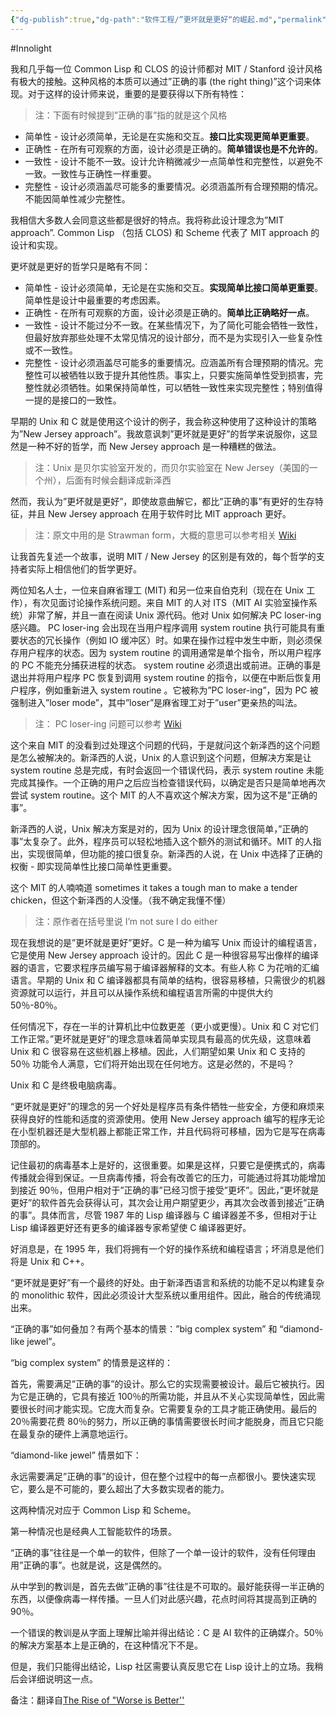 ```yaml
---
{"dg-publish":true,"dg-path":"软件工程/”更坏就是更好“的崛起.md","permalink":"/软件工程/”更坏就是更好“的崛起/","created":"2025-07-14T10:36:25.681+08:00","updated":"2025-07-14T10:52:06.430+08:00"}
---
```


#Innolight

我和几乎每一位 Common Lisp 和 CLOS 的设计师都对 MIT / Stanford 设计风格有极大的接触。这种风格的本质可以通过”正确的事 (the right thing)”这个词来体现。对于这样的设计师来说，重要的是要获得以下所有特性：

> 注：下面有时候提到”正确的事”指的就是这个风格

- 简单性 - 设计必须简单，无论是在实施和交互。**接口比实现更简单更重要**。
- 正确性 - 在所有可观察的方面，设计必须是正确的。**简单错误也是不允许的**。
- 一致性 - 设计不能不一致。设计允许稍微减少一点简单性和完整性，以避免不一致。一致性与正确性一样重要。
- 完整性 - 设计必须涵盖尽可能多的重要情况。必须涵盖所有合理预期的情况。不能因简单性减少完整性。

我相信大多数人会同意这些都是很好的特点。我将称此设计理念为”MIT approach”. Common Lisp （包括 CLOS) 和 Scheme 代表了 MIT approach 的设计和实现。

更坏就是更好的哲学只是略有不同：

- 简单性 - 设计必须简单，无论是在实施和交互。**实现简单比接口简单更重要**。简单性是设计中最重要的考虑因素。
- 正确性 - 在所有可观察的方面，设计必须是正确的。**简单比正确略好一点**。
- 一致性 - 设计不能过分不一致。在某些情况下，为了简化可能会牺牲一致性，但最好放弃那些处理不太常见情况的设计部分，而不是为实现引入一些复杂性或不一致性。
- 完整性 - 设计必须涵盖尽可能多的重要情况。应涵盖所有合理预期的情况。完整性可以被牺牲以致于提升其他性质。事实上，只要实施简单性受到损害，完整性就必须牺牲。如果保持简单性，可以牺牲一致性来实现完整性；特别值得一提的是接口的一致性。

早期的 Unix 和 C 就是使用这个设计的例子，我会称这种使用了这种设计的策略为”New Jersey approach”。我故意讽刺”更坏就是更好”的哲学来说服你，这显然是一种不好的哲学，而 New Jersey approach 是一种糟糕的做法。

> 注：Unix 是贝尔实验室开发的，而贝尔实验室在 New Jersey（美国的一个州），后面有时候会翻译成新泽西

然而，我认为”更坏就是更好”，即使故意曲解它，都比”正确的事”有更好的生存特征，并且 New Jersey approach 在用于软件时比 MIT approach 更好。

> 注：原文中用的是 Strawman form，大概的意思可以参考相关 [Wiki](https://en.wikipedia.org/wiki/Straw_man)

让我首先复述一个故事，说明 MIT / New Jersey 的区别是有效的，每个哲学的支持者实际上相信他们的哲学更好。

两位知名人士，一位来自麻省理工 (MIT) 和另一位来自伯克利（现在在 Unix 工作），有次见面讨论操作系统问题。来自 MIT 的人对 ITS（MIT AI 实验室操作系统）非常了解，并且一直在阅读 Unix 源代码。他对 Unix 如何解决 PC loser-ing 感兴趣。 PC loser-ing 会出现在当用户程序调用 system routine 执行可能具有重要状态的冗长操作（例如 IO 缓冲区）时。如果在操作过程中发生中断，则必须保存用户程序的状态。因为 system routine 的调用通常是单个指令，所以用户程序的 PC 不能充分捕获进程的状态。 system routine 必须退出或前进。正确的事是退出并将用户程序 PC 恢复到调用 system routine 的指令，以便在中断后恢复用户程序，例如重新进入 system routine 。它被称为”PC loser-ing”，因为 PC 被强制进入”loser mode”，其中”loser”是麻省理工对于”user”更亲热的叫法。

> 注： PC loser-ing 问题可以参考 [Wiki](https://en.wikipedia.org/wiki/PCLSRing)

这个来自 MIT 的没看到过处理这个问题的代码，于是就问这个新泽西的这个问题是怎么被解决的。新泽西的人说，Unix 的人意识到这个问题，但解决方案是让 system routine 总是完成，有时会返回一个错误代码，表示 system routine 未能完成其操作。一个正确的用户之后应当检查错误代码，以确定是否只是简单地再次尝试 system routine。这个 MIT 的人不喜欢这个解决方案，因为这不是”正确的事”。

新泽西的人说，Unix 解决方案是对的，因为 Unix 的设计理念很简单，”正确的事”太复杂了。此外，程序员可以轻松地插入这个额外的测试和循环。MIT 的人指出，实现很简单，但功能的接口很复杂。新泽西的人说，在 Unix 中选择了正确的权衡 - 即实现简单性比接口简单性更重要。

这个 MIT 的人喃喃道 sometimes it takes a tough man to make a tender chicken，但这个新泽西的人没懂。（我不确定我懂不懂）

> 注：原作者在括号里说 I’m not sure I do either

现在我想说的是”更坏就是更好”更好。C 是一种为编写 Unix 而设计的编程语言，它是使用 New Jersey approach 设计的。因此 C 是一种很容易写出像样的编译器的语言，它要求程序员编写易于编译器解释的文本。有些人称 C 为花哨的汇编语言。早期的 Unix 和 C 编译器都具有简单的结构，很容易移植，只需很少的机器资源就可以运行，并且可以从操作系统和编程语言所需的中提供大约 50％-80％。

任何情况下，存在一半的计算机比中位数更差（更小或更慢）。Unix 和 C 对它们工作正常。”更坏就是更好”的理念意味着简单实现具有最高的优先级，这意味着 Unix 和 C 很容易在这些机器上移植。因此，人们期望如果 Unix 和 C 支持的 50％ 功能令人满意，它们将开始出现在任何地方。这是必然的，不是吗？

Unix 和 C 是终极电脑病毒。

“更坏就是更好”的理念的另一个好处是程序员有条件牺牲一些安全，方便和麻烦来获得良好的性能和适度的资源使用。使用 New Jersey approach 编写的程序无论在小型机器还是大型机器上都能正常工作，并且代码将可移植，因为它是写在病毒顶部的。

记住最初的病毒基本上是好的，这很重要。如果是这样，只要它是便携式的，病毒传播就会得到保证。一旦病毒传播，将会有改善它的压力，可能通过将其功能增加到接近 90％，但用户相对于”正确的事”已经习惯于接受”更坏”。因此，”更坏就是更好”的软件首先会获得认可，其次会让用户期望更少，再其次会改善到接近”正确的事”。具体而言，尽管 1987 年的 Lisp 编译器与 C 编译器差不多，但相对于让 Lisp 编译器更好还有更多的编译器专家希望使 C 编译器更好。

好消息是，在 1995 年，我们将拥有一个好的操作系统和编程语言；坏消息是他们将是 Unix 和 C++。

“更坏就是更好”有一个最终的好处。由于新泽西语言和系统的功能不足以构建复杂的 monolithic 软件，因此必须设计大型系统以重用组件。因此，融合的传统涌现出来。

“正确的事”如何叠加？有两个基本的情景：”big complex system” 和 “diamond-like jewel”。

“big complex system” 的情景是这样的：

首先，需要满足”正确的事”的设计。那么它的实现需要被设计。最后它被执行。因为它是正确的，它具有接近 100％的所需功能，并且从不关心实现简单性，因此需要很长时间才能实现。它庞大而复杂。它需要复杂的工具才能正确使用。最后的 20％需要花费 80％的努力，所以正确的事情需要很长时间才能脱身，而且它只能在最复杂的硬件上满意地运行。

“diamond-like jewel” 情景如下：

永远需要满足”正确的事”的设计，但在整个过程中的每一点都很小。要快速实现它，要么是不可能的，要么超出了大多数实现者的能力。

这两种情况对应于 Common Lisp 和 Scheme。

第一种情况也是经典人工智能软件的场景。

“正确的事”往往是一个单一的软件，但除了一个单一设计的软件，没有任何理由用”正确的事”。也就是说，这是偶然的。

从中学到的教训是，首先去做”正确的事”往往是不可取的。最好能获得一半正确的东西，以便像病毒一样传播。一旦人们对此感兴趣，花点时间将其提高到正确的 90％。

一个错误的教训是从字面上理解比喻并得出结论：C 是 AI 软件的正确媒介。50％ 的解决方案基本上是正确的，在这种情况下不是。

但是，我们只能得出结论，Lisp 社区需要认真反思它在 Lisp 设计上的立场。我稍后会详细说明这一点。

备注：翻译自[The Rise of  "Worse is Better''](https://www.jwz.org/doc/worse-is-better.html)